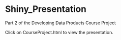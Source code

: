 # Shiny_Presentation
Part 2 of the Developing Data Products Course Project

Click on CourseProject.html to view the presentation.